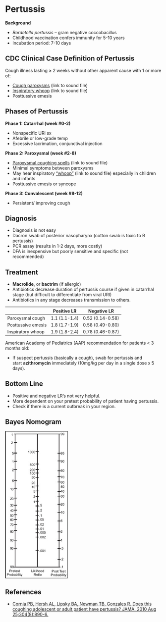 


# Pertussis

**Background**

-   *Bordetella pertussis* – gram negative coccobacillus
-   Childhood vaccination confers immunity for 5-10 years
-   Incubation period: 7-10 days 

## CDC Clinical Case Definition of Pertussis

Cough illness lasting ≥ 2 weeks without other apparent cause with 1 or more of:

-   [Cough paroxysms](http://www.immunizationed.org/Downloads/per.wav) (link to sound file)
-   [Inspiratory whoop](http://www.immunizationed.org/Downloads/per.wav) (link to sound file)
-   Posttussive emesis 

## Phases of Pertussis

**Phase 1: Catarrhal (week \#0-2)**

-   Nonspecific URI sx
-   Afebrile or low-grade temp
-   Excessive lacrimation, conjunctival injection 

**Phase 2: Paroxysmal (week \#2-8)**

-   [Paroxysmal coughing spells](http://www.immunizationed.org/Downloads/per.wav) (link to sound file)
-   Minimal symptoms between paroxysms
-   May hear inspiratory [“whoop”](http://www.immunizationed.org/Downloads/per.wav) (link to sound file) especially in children and infants
-   Posttussive emesis or syncope 

**Phase 3: Convalescent (week \#8-12)**

-   Persistent/ improving cough


## Diagnosis

-   Diagnosis is not easy
-   Dacron swab of posterior nasopharynx (cotton swab is toxic to B pertussis)
-   PCR assay (results in 1-2 days, more costly)
-   DFA is inexpensive but poorly sensitive and specific (not recommended) 


## Treatment

-   **Macrolide**, or **bactrim** (if allergic)
-   Antibiotics decrease duration of pertussis course if given in catarrhal stage (but difficult to differentiate from viral URI)
-   Antibiotics in any stage decreases transmission to others. 


|                    | Positive LR   | Negative LR      |
|--------------------|---------------|------------------|
| Paroxysmal cough   | 1.1 (1.1-1.4) | 0.52 (0.14-0.58) |
| Posttussive emesis | 1.8 (1.7-1.9) | 0.58 (0.49-0.80) |
| Inspiratory whoop  | 1.9 (1.8-2.4) | 0.78 (0.46-0.87) |

American Academy of Pediatrics (AAP) recommendation for patients &lt; 3 months old:

-   If suspect pertussis (basically a cough), swab for pertussis and start **<span class="drug">azithromycin</span>** immediately (10mg/kg per day in a single dose x 5 days). 

## Bottom Line

-   Positive and negative LR’s not very helpful.
-   More dependent on your pretest probability of patient having pertussis.
-   Check if there is a current outbreak in your region. 

## Bayes Nomogram

![](image-0.png)
 

## References

-   [Cornia PB, Hersh AL, Lipsky BA, Newman TB, Gonzales R. Does this coughing adolescent or adult patient have pertussis? JAMA. 2010 Aug 25;304(8):890-6.](http://www.ncbi.nlm.nih.gov/pubmed/?term=20736473)
